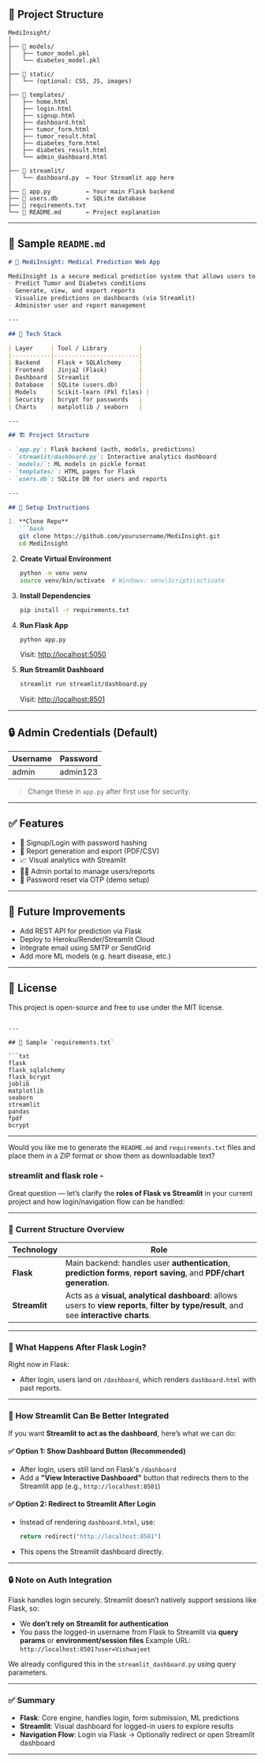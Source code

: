 
## 📁 Project Structure

```
MediInsight/
│
├── 📁 models/
│   ├── tumor_model.pkl
│   └── diabetes_model.pkl
│
├── 📁 static/
│   └── (optional: CSS, JS, images)
│
├── 📁 templates/
│   ├── home.html
│   ├── login.html
│   ├── signup.html
│   ├── dashboard.html
│   ├── tumor_form.html
│   ├── tumor_result.html
│   ├── diabetes_form.html
│   ├── diabetes_result.html
│   └── admin_dashboard.html
│
├── 📁 streamlit/
│   └── dashboard.py  ← Your Streamlit app here
│
├── 📄 app.py          ← Your main Flask backend
├── 📄 users.db        ← SQLite database
├── 📄 requirements.txt
└── 📄 README.md       ← Project explanation
```

---

## 📄 Sample `README.md`

````markdown
# 🧠 MediInsight: Medical Prediction Web App

MediInsight is a secure medical prediction system that allows users to:
- Predict Tumor and Diabetes conditions
- Generate, view, and export reports
- Visualize predictions on dashboards (via Streamlit)
- Administer user and report management

---

## 🔧 Tech Stack

| Layer     | Tool / Library         |
|-----------|------------------------|
| Backend   | Flask + SQLAlchemy     |
| Frontend  | Jinja2 (Flask)         |
| Dashboard | Streamlit              |
| Database  | SQLite (users.db)      |
| Models    | Scikit-learn (Pkl files) |
| Security  | bcrypt for passwords   |
| Charts    | matplotlib / seaborn   |

---

## 🏗️ Project Structure

- `app.py`: Flask backend (auth, models, predictions)
- `streamlit/dashboard.py`: Interactive analytics dashboard
- `models/`: ML models in pickle format
- `templates/`: HTML pages for Flask
- `users.db`: SQLite DB for users and reports

---

## 🚀 Setup Instructions

1. **Clone Repo**
   ```bash
   git clone https://github.com/yourusername/MediInsight.git
   cd MediInsight
````

2. **Create Virtual Environment**

   ```bash
   python -m venv venv
   source venv/bin/activate  # Windows: venv\Scripts\activate
   ```

3. **Install Dependencies**

   ```bash
   pip install -r requirements.txt
   ```

4. **Run Flask App**

   ```bash
   python app.py
   ```

   Visit: [http://localhost:5050](http://localhost:5050)

5. **Run Streamlit Dashboard**

   ```bash
   streamlit run streamlit/dashboard.py
   ```

   Visit: [http://localhost:8501](http://localhost:8501)

---

## 🔒 Admin Credentials (Default)

| Username | Password |
| -------- | -------- |
| admin    | admin123 |

> Change these in `app.py` after first use for security.

---

## ✅ Features

* 🔐 Signup/Login with password hashing
* 📂 Report generation and export (PDF/CSV)
* 📈 Visual analytics with Streamlit
* 👨‍⚕️ Admin portal to manage users/reports
* 📧 Password reset via OTP (demo setup)

---

## 🧪 Future Improvements

* Add REST API for prediction via Flask
* Deploy to Heroku/Render/Streamlit Cloud
* Integrate email using SMTP or SendGrid
* Add more ML models (e.g. heart disease, etc.)

---

## 📜 License

This project is open-source and free to use under the MIT license.

````

---

## 📄 Sample `requirements.txt`

```txt
flask
flask_sqlalchemy
flask_bcrypt
joblib
matplotlib
seaborn
streamlit
pandas
fpdf
bcrypt
````

---

Would you like me to generate the `README.md` and `requirements.txt` files and place them in a ZIP format or show them as downloadable text?


### streamlit and flask role - 

Great question — let’s clarify the **roles of Flask vs Streamlit** in your current project and how login/navigation flow can be handled:

---

### 🔁 **Current Structure Overview**

| Technology    | Role                                                                                                                                     |
| ------------- | ---------------------------------------------------------------------------------------------------------------------------------------- |
| **Flask**     | Main backend: handles user **authentication**, **prediction forms**, **report saving**, and **PDF/chart generation**.                    |
| **Streamlit** | Acts as a **visual, analytical dashboard**: allows users to **view reports**, **filter by type/result**, and see **interactive charts**. |

---

### 🎯 What Happens After Flask Login?

Right now in Flask:

* After login, users land on `/dashboard`, which renders `dashboard.html` with past reports.

---

### 🧠 How Streamlit Can Be Better Integrated

If you want **Streamlit to act as the dashboard**, here’s what we can do:

#### ✅ **Option 1: Show Dashboard Button (Recommended)**

* After login, users still land on Flask's `/dashboard`
* Add a **"View Interactive Dashboard"** button that redirects them to the Streamlit app (e.g., `http://localhost:8501`)

#### ✅ **Option 2: Redirect to Streamlit After Login**

* Instead of rendering `dashboard.html`, use:

  ```python
  return redirect("http://localhost:8501")
  ```
* This opens the Streamlit dashboard directly.

---

### 🔒 Note on Auth Integration

Flask handles login securely. Streamlit doesn’t natively support sessions like Flask, so:

* We **don’t rely on Streamlit for authentication**
* You pass the logged-in username from Flask to Streamlit via **query params** or **environment/session files**
  Example URL:
  `http://localhost:8501?user=Vishwajeet`

We already configured this in the `streamlit_dashboard.py` using query parameters.

---

### ✅ Summary

* **Flask**: Core engine, handles login, form submission, ML predictions
* **Streamlit**: Visual dashboard for logged-in users to explore results
* **Navigation Flow**: Login via Flask → Optionally redirect or open Streamlit dashboard

---
